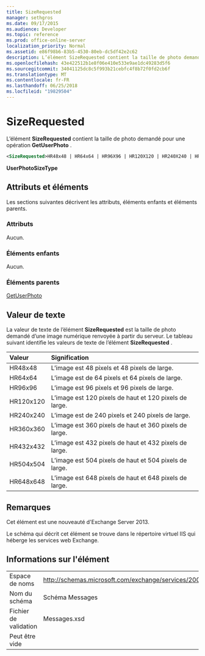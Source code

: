 ```yaml
---
title: SizeRequested
manager: sethgros
ms.date: 09/17/2015
ms.audience: Developer
ms.topic: reference
ms.prod: office-online-server
localization_priority: Normal
ms.assetid: e86f98b6-83b5-4530-80eb-dc5df42e2c62
description: L’élément SizeRequested contient la taille de photo demandé pour une opération GetUserPhoto.
ms.openlocfilehash: 43e422512b1e8f06e410e533e9ae1dc49283d5f6
ms.sourcegitcommit: 34041125dc8c5f993b21cebfc4f8b72f0fd2cb6f
ms.translationtype: MT
ms.contentlocale: fr-FR
ms.lasthandoff: 06/25/2018
ms.locfileid: "19829504"
---
```

# <a name="sizerequested"></a>SizeRequested

L’élément **SizeRequested** contient la taille de photo demandé pour une opération **GetUserPhoto** . 
  
```XML
<SizeRequested>HR48x48 | HR64x64 | HR96X96 | HR120X120 | HR240X240 | HR360X360 | HR432X432 | HR504X504 | HR648X648</SizeRequested>
```

 **UserPhotoSizeType**
## <a name="attributes-and-elements"></a>Attributs et éléments

Les sections suivantes décrivent les attributs, éléments enfants et éléments parents.
  
### <a name="attributes"></a>Attributs

Aucun.
  
### <a name="child-elements"></a>Éléments enfants

Aucun.
  
### <a name="parent-elements"></a>Éléments parents

[GetUserPhoto](getuserphoto.md)
  
## <a name="text-value"></a>Valeur de texte

La valeur de texte de l’élément **SizeRequested** est la taille de photo demandé d’une image numérique renvoyée à partir du serveur. Le tableau suivant identifie les valeurs de texte de l’élément **SizeRequested** . 
  
|**Valeur**|**Signification**|
|:-----|:-----|
|HR48x48  <br/> |L’image est 48 pixels et 48 pixels de large.  <br/> |
|HR64x64  <br/> |L’image est de 64 pixels et 64 pixels de large.  <br/> |
|HR96x96  <br/> |L’image est 96 pixels et 96 pixels de large.  <br/> |
|HR120x120  <br/> |L’image est 120 pixels de haut et 120 pixels de large.  <br/> |
|HR240x240  <br/> |L’image est de 240 pixels et 240 pixels de large.  <br/> |
|HR360x360  <br/> |L’image est 360 pixels de haut et 360 pixels de large.  <br/> |
|HR432x432  <br/> |L’image est 432 pixels de haut et 432 pixels de large.  <br/> |
|HR504x504  <br/> |L’image est 504 pixels de haut et 504 pixels de large.  <br/> |
|HR648x648  <br/> |L’image est 648 pixels de haut et 648 pixels de large.  <br/> |
   
## <a name="remarks"></a>Remarques

Cet élément est une nouveauté d'Exchange Server 2013.
  
Le schéma qui décrit cet élément se trouve dans le répertoire virtuel IIS qui héberge les services web Exchange.
  
## <a name="element-information"></a>Informations sur l'élément

|||
|:-----|:-----|
|Espace de noms  <br/> |http://schemas.microsoft.com/exchange/services/2006/messages  <br/> |
|Nom du schéma  <br/> |Schéma Messages  <br/> |
|Fichier de validation  <br/> |Messages.xsd  <br/> |
|Peut être vide  <br/> ||
   

